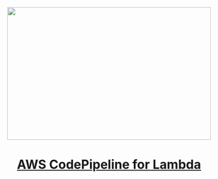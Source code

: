 <p align="center">
  <img width="460" height="300" src="https://miro.medium.com/max/700/1*UKVrFTa7dfperH6CcofGNQ.png">
</p>

<h1 align="center"><a href="https://aws.plainenglish.io/aws-codepipeline-for-lambda-988f4d27c088">AWS CodePipeline for Lambda</a></h1>